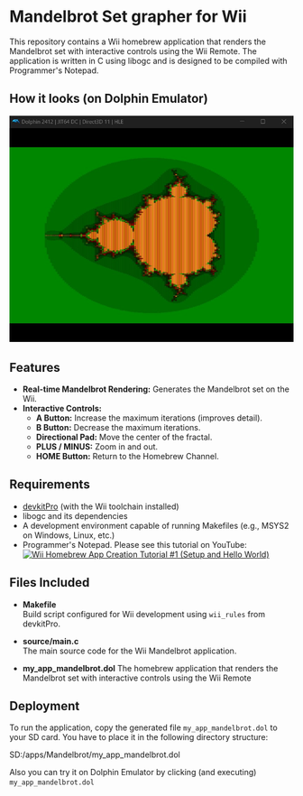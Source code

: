 # Mandelbrot Set grapher for Wii

This repository contains a Wii homebrew application that renders the Mandelbrot set with interactive controls using the Wii Remote. The application is written in C using libogc and is designed to be compiled with Programmer's Notepad.

## How it looks (on Dolphin Emulator)
![Dolphin Emulation Screenshot](images/dolphin.jpg)

## Features

- **Real-time Mandelbrot Rendering:** Generates the Mandelbrot set on the Wii.
- **Interactive Controls:**  
  - **A Button:** Increase the maximum iterations (improves detail).  
  - **B Button:** Decrease the maximum iterations.  
  - **Directional Pad:** Move the center of the fractal.  
  - **PLUS / MINUS:** Zoom in and out.  
  - **HOME Button:** Return to the Homebrew Channel.
  
## Requirements

- [devkitPro](https://devkitpro.org) (with the Wii toolchain installed)
- libogc and its dependencies
- A development environment capable of running Makefiles (e.g., MSYS2 on Windows, Linux, etc.)
- Programmer's Notepad. Please see this tutorial on YouTube: [![Wii Homebrew App Creation Tutorial #1 (Setup and Hello World)](https://img.youtube.com/vi/noxGGdxHbDY/0.jpg)](https://www.youtube.com/watch?v=noxGGdxHbDY)


## Files Included

- **Makefile**  
  Build script configured for Wii development using `wii_rules` from devkitPro.

- **source/main.c**  
  The main source code for the Wii Mandelbrot application.

- **my_app_mandelbrot.dol**
  The homebrew application that renders the Mandelbrot set with interactive controls using the Wii Remote
  

## Deployment

To run the application, copy the generated file `my_app_mandelbrot.dol` to your SD card. You have to place it in the following directory structure:

SD:/apps/Mandelbrot/my_app_mandelbrot.dol

Also you can try it on Dolphin Emulator by clicking (and executing) `my_app_mandelbrot.dol`
